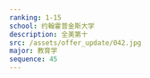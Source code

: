 ```yaml
---
ranking: 1-15
school: 约翰霍普金斯大学
description: 全美第十
src: /assets/offer_update/042.jpg
major: 教育学
sequence: 45
---
```

